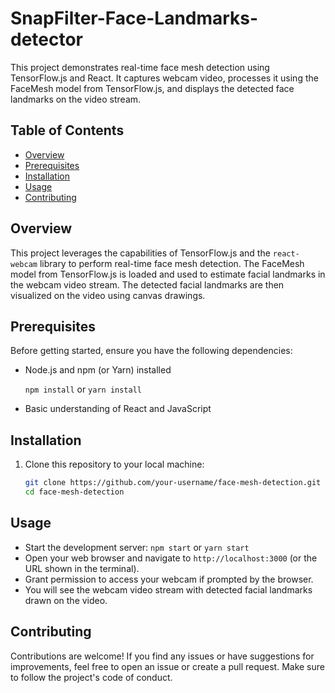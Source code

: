 # SnapFilter-Face-Landmarks-detector

This project demonstrates real-time face mesh detection using TensorFlow.js and React. It captures webcam video, processes it using the FaceMesh model from TensorFlow.js, and displays the detected face landmarks on the video stream.

## Table of Contents

- [Overview](#overview)
- [Prerequisites](#prerequisites)
- [Installation](#installation)
- [Usage](#usage)
- [Contributing](#contributing)


## Overview

This project leverages the capabilities of TensorFlow.js and the `react-webcam` library to perform real-time face mesh detection. The FaceMesh model from TensorFlow.js is loaded and used to estimate facial landmarks in the webcam video stream. The detected facial landmarks are then visualized on the video using canvas drawings.

## Prerequisites

Before getting started, ensure you have the following dependencies:

- Node.js and npm (or Yarn) installed
  
  ```npm install```
        or
  ```yarn install```
- Basic understanding of React and JavaScript

## Installation

1. Clone this repository to your local machine:

   ```sh
   git clone https://github.com/your-username/face-mesh-detection.git
   cd face-mesh-detection

## Usage
- Start the development server:
```npm start```
     or 
```yarn start```
- Open your web browser and navigate to ```http://localhost:3000``` (or the URL shown in the terminal).
- Grant permission to access your webcam if prompted by the browser.
- You will see the webcam video stream with detected facial landmarks drawn on the video.

## Contributing
Contributions are welcome! If you find any issues or have suggestions for improvements, feel free to open an issue or create a pull request. Make sure to follow the project's code of conduct.
